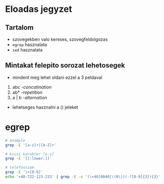 # Eloadas jegyzet
## Tartalom
- szovegekben valo kereses, szovegfeldolgozas
- `egrep` hasznalata
- `sed` hasznalata

## Mintakat felepito sorozat lehetosegek
- mindent meg lehet oldani ezzel a 3 peldaval
1. abc -*concatination*
2. ab* -*repetition*
3. a | b -*alternation*
- lehetseges hasznalni a () jeleket


# egrep
```bash
# example
grep -E '[a-z]+|[A-Z]+'

# kicsi karakter [a-z]
grep -E '[[:lower:]]'

# telefonszam
grep -E '\+[0-9]'
echo '+40-722-123-233' | grep -E -o '(\+40|0040|\(0\))(-?[0-9]{3}){3}'





```
